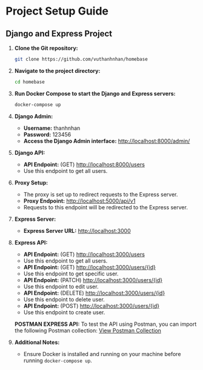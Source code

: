 # Project Setup Guide

## Django and Express Project

1. **Clone the Git repository:**
    ```bash
    git clone https://github.com/vuthanhnhan/homebase
    ```

2. **Navigate to the project directory:**
    ```bash
    cd homebase
    ```

3. **Run Docker Compose to start the Django and Express servers:**
    ```bash
    docker-compose up
    ```

4. **Django Admin:**
    - **Username:** thanhnhan
    - **Password:** 123456
    - **Access the Django Admin interface:** [http://localhost:8000/admin/](http://localhost:8000/admin/)

5. **Django API:**
    - **API Endpoint:** (GET) [http://localhost:8000/users](http://localhost:8000/users)
    - Use this endpoint to get all users.

6. **Proxy Setup:**
    - The proxy is set up to redirect requests to the Express server.
    - **Proxy Endpoint:** [http://localhost:5000/api/v1](http://localhost:5000/api/v1)
    - Requests to this endpoint will be redirected to the Express server.

7. **Express Server:**
    - **Express Server URL:** [http://localhost:3000](http://localhost:3000)

8. **Express API:**
    - **API Endpoint:** (GET) [http://localhost:3000/users](http://localhost:3000/users)
    - Use this endpoint to get all users.
    - **API Endpoint:** (GET) [http://localhost:3000/users/{id}](http://localhost:3000/users/{id})
    - Use this endpoint to get specific user.
    - **API Endpoint:** (PATCH) [http://localhost:3000/users/{id}](http://localhost:3000/users/{id})
    - Use this endpoint to edit user.
    - **API Endpoint:** (DELETE) [http://localhost:3000/users/{id}](http://localhost:3000/users/{id})
    - Use this endpoint to delete user.
    - **API Endpoint:** (POST) [http://localhost:3000/users/{id}](http://localhost:3000/users/{id})
    - Use this endpoint to create user.

    **POSTMAN EXPRESS API:**
    To test the API using Postman, you can import the following Postman collection:
    [View Postman Collection](Homebase%20express.postman_collection.json)

9. **Additional Notes:**
    - Ensure Docker is installed and running on your machine before running `docker-compose up`.